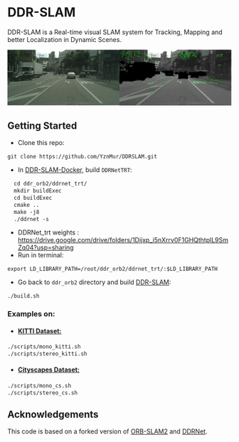 # DDR-SLAM

DDR-SLAM is a Real-time visual SLAM system for Tracking, Mapping and better Localization in Dynamic Scenes.

<img src="imgs/img.png" width="900px"/>

## Getting Started
* Clone this repo:
```
git clone https://github.com/YznMur/DDRSLAM.git
```
* In [DDR-SLAM-Docker](https://github.com/YznMur/ddr-slam-docker), build  `DDRNetTRT`:
```
  cd ddr_orb2/ddrnet_trt/
  mkdir buildExec
  cd buildExec
  cmake ..
  make -j8
  ./ddrnet -s 
```
* DDRNet_trt weights :  https://drive.google.com/drive/folders/1Dijxp_i5nXrrv0F1GHQthtplL9SmZq04?usp=sharing
* Run in terminal:
```
export LD_LIBRARY_PATH=/root/ddr_orb2/ddrnet_trt/:$LD_LIBRARY_PATH
```
* Go back to `ddr_orb2` directory and build [DDR-SLAM](https://github.com/YznMur/DDRSLAM):
```
./build.sh
```
### Examples on:
* #### [KITTI Dataset:]( http://www.cvlibs.net/datasets/kitti)
```
./scripts/mono_kitti.sh
./scripts/stereo_kitti.sh
```
* #### [Cityscapes Dataset:]( https://www.cityscapes-dataset.com/)
```
./scripts/mono_cs.sh
./scripts/stereo_cs.sh
```
## Acknowledgements
This code is based on a forked version of [ORB-SLAM2](https://github.com/raulmur/ORB_SLAM2) and [DDRNet](https://github.com/ydhongHIT/DDRNet).
